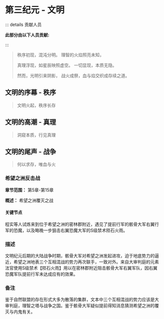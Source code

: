 # 第三纪元 - 文明
::: details 贡献人员

**此部分由以下人员贡献:**
<MemberBlock :members="teamMembers" />

<script setup>


const teamMembers = [
  {
    avatar: 'https://q1.qlogo.cn/g?b=qq&nk=1967726850&s=640',
    text: '诺维',
  },
    {
    avatar: 'https://q1.qlogo.cn/g?b=qq&nk=3593479598&s=640',
    text: '琥珀',
  },
];
</script>

:::


> 秩序初现，混沌分明。
> 理智的火焰照亮未知，
>
> 真理浮现，如星辰映照虚空。
> 一切显现，本质无隐。
>
> 然而，光明引来阴影，
> 战火成祭，血与焰交织成存续之道。

## 文明的序幕 - 秩序
> 文明火起，秩序长存

## 文明的高潮 - 真理
> 洞窥本质，行见真理

## 文明的尾声 - 战争
> 何以求存，唯血与火

### 希望之洲反击战

**章节范围：** 第5章-第15章

**概述：** 希望之洲覆灭之战

#### 关键节点
程实等人试炼来到位于希望之洲的密林郡附近，遇见了提前行军的骸骨大军右翼行军的恐魔，以及略晚一步狙击右翼恐魔大军的S级禁术陨石火雨。

### 描述
文明纪元后期的大陆战争时期，骸骨大军对希望之洲发起进攻，迫于地底势力的逼近，希望之洲地表三个互相混战的势力再次联手，一致对外。来自大审判庭的元素法官使用S级禁术【陨石火雨】用以在密林郡附近阻击骸骨大军右翼军队，因右翼恐魔军队提前行军未达成应有的效果。

### 备注
鉴于自然联盟的存在形式大多为散落的集群，文本中三个互相混战的势力应该是大审判庭，理智之塔与战争之国。鉴于骸骨大军疑似提前得知消息猜测希望之洲的覆灭与内鬼有关。